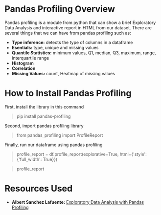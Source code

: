 # Pandas Profiling Overview
Pandas profiling is a module from python that can show a brief Exploratory Data Analysis and interactive report in HTML from our dataset. 
There are several things that we can have from pandas profiling such as:
- **Type inference:** detects the type of columns in a dataframe
- **Esentials:** type, unique and missing values
- **Quantile Statistics:** minimum values, Q1, median, Q3, maximum, range, interquartile range
- **Histogram**
- **Correlation**
- **Missing Values:** count, Heatmap of missing values

# How to Install Pandas Profiling
First, install the library in this command
> pip install pandas-profiling

Second, import pandas profiling library
> from pandas_profiling import ProfileReport

Finally, run our dataframe using pandas profiling
> profile_report = df.profile_report(explorative=True, html={'style': {'full_width': True}})

> profile_report

# Resources Used
- **Albert Sanchez Lafuente:** [Exploratory Data Analysis with Pandas Profiling](https://towardsdatascience.com/exploratory-data-analysis-with-pandas-profiling-de3aae2ddff3)
